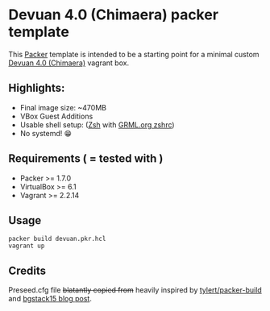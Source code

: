 # Devuan 4.0 (Chimaera) packer template

This [Packer](https://www.packer.io/) template is intended to be a starting point for a minimal custom [Devuan 4.0 (Chimaera)](https://devuan.org/) vagrant box. 

## Highlights:

* Final image size: ~470MB
* VBox Guest Additions 
* Usable shell setup: ([Zsh](http://www.zsh.org/) with [GRML.org zshrc](http://git.grml.org/f/grml-etc-core/etc/zsh/zshrc))
* No systemd! :grin:

## Requirements ( = tested with )

* Packer >= 1.7.0
* VirtualBox >= 6.1
* Vagrant >= 2.2.14

## Usage

```
packer build devuan.pkr.hcl
vagrant up
```

## Credits

Preseed.cfg file ~~blatantly copied from~~ heavily inspired by [tylert/packer-build](https://github.com/tylert/packer-build/blob/master/source/debian/11_bullseye/base.preseed) and [bgstack15 blog post](https://bgstack15.wordpress.com/2020/03/26/use-virt-install-to-fully-automate-the-install-for-devuan-ceres-with-preseed-march-2020-edition/).

